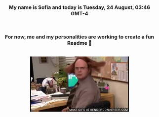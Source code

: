 


<div align="center">
<h3 >My name is Sofia and today is Tuesday, 24 August, 03:46 GMT-4</h3><br>
<h3 >For now, me and my personalities are working to create a fun Readme 👋
</h3><br>
<img src='img/dwight.gif' alt='working...'/>
</div>
